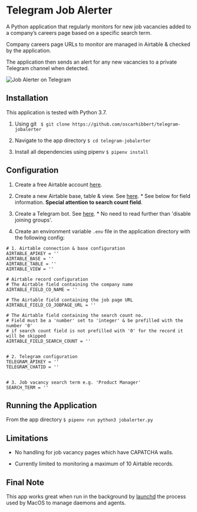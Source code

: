 # Telegram Job Alerter

A Python application that regularly monitors for new job vacancies added to a company’s careers page based on a specific search term. 

Company careers page URLs to monitor are managed in Airtable & checked by the application.

The application then sends an alert for any new vacancies to a private Telegram channel when detected.

![Job Alerter on Telegram](https://images.squarespace-cdn.com/content/v1/5f68900ab0847f6b53d3b288/1604941542581-WOSM3QQ49L89R8TJZO94/ke17ZwdGBToddI8pDm48kNvT88LknE-K9M4pGNO0Iqd7gQa3H78H3Y0txjaiv_0fDoOvxcdMmMKkDsyUqMSsMWxHk725yiiHCCLfrh8O1z5QPOohDIaIeljMHgDF5CVlOqpeNLcJ80NK65_fV7S1USOFn4xF8vTWDNAUBm5ducQhX-V3oVjSmr829Rco4W2Uo49ZdOtO_QXox0_W7i2zEA/job-alerter-app.jpg?format=750w)

## Installation

This application is tested with Python 3.7.

1. Using git ``` $ git clone https://github.com/oscarhibbert/telegram-jobalerter```

2. Navigate to the app directory ```$ cd telegram-jobalerter```

3. Install all dependencies using pipenv ```$ pipenv install```


## Configuration

1. Create a free Airtable account [here](https://airtable.com/signup).

2. Create a new Airtable base, table & view. See [here](https://support.airtable.com/hc/en-us/articles/360021518753-Getting-started-starting-with-the-base-ics). * See below for field information. **Special attention to search count field**.

3. Create a Telegram bot. See [here](https://sarafian.github.io/low-code/2020/03/24/create-private-telegram-chatbot.html). * No need to read further than 'disable joining groups'.

4. Create an environment variable ```.env``` file in the application directory with the following config:

```
# 1. Airtable connection & base configuration
AIRTABLE_APIKEY = ''
AIRTABLE_BASE = ''
AIRTABLE_TABLE = ''
AIRTABLE_VIEW = ''

# Airtable record configuration
# The Airtable field containing the company name
AIRTABLE_FIELD_CO_NAME = ''

# The Airtable field containing the job page URL
AIRTABLE_FIELD_CO_JOBPAGE_URL = ''

# The Airtable field containing the search count no.
# Field must be a 'number' set to 'integer' & be prefilled with the number '0'
# if search count field is not prefilled with '0' for the record it will be skipped
AIRTABLE_FIELD_SEARCH_COUNT = ''


# 2. Telegram configuration
TELEGRAM_APIKEY = ''
TELEGRAM_CHATID = ''


# 3. Job vacancy search term e.g. 'Product Manager'
SEARCH_TERM = ''
```


## Running the Application

From the app directory ```$ pipenv run python3 jobalerter.py```


## Limitations

* No handling for job vacancy pages which have CAPATCHA walls.

* Currently limited to monitoring a maximum of 10 Airtable records.


## Final Note

This app works great when run in the background by [launchd](https://www.launchd.info/) the process used by MacOS to manage  daemons and agents.

